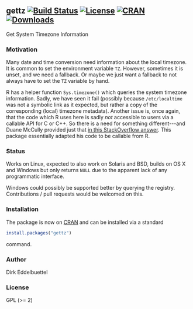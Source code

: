 ## gettz [![Build Status](https://travis-ci.org/eddelbuettel/gettz.svg)](https://travis-ci.org/eddelbuettel/gettz) [![License](http://img.shields.io/badge/license-GPL%20%28%3E=%202%29-brightgreen.svg?style=flat)](http://www.gnu.org/licenses/gpl-2.0.html) [![CRAN](http://www.r-pkg.org/badges/version/gettz)](https://cran.r-project.org/package=gettz) [![Downloads](http://cranlogs.r-pkg.org/badges/gettz?color=brightgreen)](http://www.r-pkg.org/pkg/gettz)


Get System Timezone Information

### Motivation

Many date and time conversion need information about the local timezone. It
is common to set the environment variable `TZ`.  However, sometimes it is
unset, and we need a fallback.  Or maybe we just want a fallback to not
always have to set the `TZ` variable by hand.

R has a helper function `Sys.timezone()` which queries the system timezone
information. Sadly, we have seen it fail (possibly because `/etc/localtime`
was not a symbolic link as it expected, but rather a copy of the
corresponding (local) timezone metadata).  Another issue is, once again, that
the code which R uses here is sadly _not_ accessible to users via a callable
API for C or C++.  So there is a need for something different---and Duane
McCully provided just that
[in this StackOverflow answer](http://stackoverflow.com/a/33881726/143305). This
package essentially adapted his code to be callable from R.

### Status

Works on Linux, expected to also work on Solaris and BSD, builds on OS X and
Windows but only returns `NULL` due to the apparent lack of any programmatic
interface.

Windows could possibly be supported better by querying the
registry. Contributions / pull requests would be welcomed on this.

### Installation

The package is now on [CRAN](https://cran.r-project.org) and can be installed
via a standard

```r
install.packages("gettz")
```

command.

### Author

Dirk Eddelbuettel

### License

GPL (>= 2)
